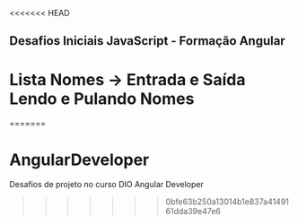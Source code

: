 <<<<<<< HEAD
## Desafios Iniciais JavaScript - Formação Angular

# Lista Nomes -> Entrada e Saída Lendo e Pulando Nomes
=======
# AngularDeveloper
Desafios de projeto no curso DIO Angular Developer
>>>>>>> 0bfe63b250a13014b1e837a4149161dda39e47e6
